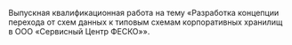 Выпускная квалификационная работа на тему «Разработка концепции перехода от схем данных к типовым схемам корпоративных хранилищ в ООО «Сервисный Центр ФЕСКО»».